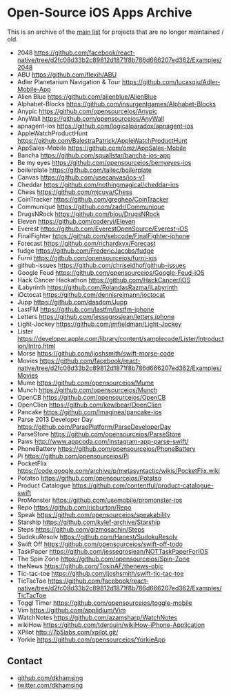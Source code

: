 # Open-Source iOS Apps Archive

This is an archive of the [main list](https://github.com/dkhamsing/open-source-ios-apps) for projects that are no longer maintained / old.

- 2048 https://github.com/facebook/react-native/tree/d2fc08d33b2c89812d1871f8b786d666207ed362/Examples/2048
- ABU https://github.com/flexih/ABU
- Adler Planetarium Navigation & Tour https://github.com/lucasqiu/Adler-Mobile-App
- Alien Blue https://github.com/alienblue/AlienBlue
- Alphabet-Blocks https://github.com/insurgentgames/Alphabet-Blocks
- Anypic https://github.com/opensourceios/Anypic
- AnyWall https://github.com/opensourceios/AnyWall
- apnagent-ios https://github.com/logicalparadox/apnagent-ios
- AppleWatchProductHunt https://github.com/BalestraPatrick/AppleWatchProductHunt
- AppSales-Mobile https://github.com/omz/AppSales-Mobile
- Bancha https://github.com/squallstar/bancha-ios-app
- Be my eyes https://github.com/opensourceios/bemyeyes-ios
- boilerplate https://github.com/tailec/boilerplate
- Canvas https://github.com/usecanvas/ios-v1
- Cheddar https://github.com/nothingmagical/cheddar-ios
- Chess https://github.com/mjcuva/Chess
- CoinTracker https://github.com/gregheo/CoinTracker
- Communiqué https://github.com/zadr/Communique
- DrugsNRock https://github.com/biou/DrugsNRock
- Eleven https://github.com/coderyi/Eleven
- Everest https://github.com/EverestOpenSource/Everest-iOS
- FinalFighter https://github.com/sebcode/FinalFighter-iphone
- Forecast https://github.com/richardxyx/Forecast
- fudge https://github.com/FredericJacobs/fudge
- Furni https://github.com/opensourceios/furni-ios
- github-issues https://github.com/chriseidhof/github-issues
- Google Feud https://github.com/opensourceios/Google-Feud-iOS
- Hack Cancer Hackathon https://github.com/HackCancer/iOS
- iLabyrinth https://github.com/RolandasRazma/iLabyrinth
- iOctocat https://github.com/dennisreimann/ioctocat
- Jupp https://github.com/dasdom/Jupp
- LastFM https://github.com/lastfm/lastfm-iphone
- Letters https://github.com/jessegrosjean/letters.iphone
- Light-Jockey https://github.com/jmfieldman/Light-Jockey
- Lister https://developer.apple.com/library/content/samplecode/Lister/Introduction/Intro.html
- Morse https://github.com/ijoshsmith/swift-morse-code
- Movies https://github.com/facebook/react-native/tree/d2fc08d33b2c89812d1871f8b786d666207ed362/Examples/Movies
- Mume https://github.com/opensourceios/Mume
- Munch https://github.com/opensourceios/Munch
- OpenCB https://github.com/opensourceios/OpenCB
- OpenClien https://github.com/kewlbear/OpenClien
- Pancake https://github.com/Imaginea/pancake-ios
- Parse 2013 Developer Day https://github.com/ParsePlatform/ParseDeveloperDay
- ParseStore https://github.com/opensourceios/ParseStore
- Paws http://www.appcoda.com/instagram-app-parse-swift/
- PhoneBattery https://github.com/opensourceios/PhoneBattery
- Pi https://github.com/opensourceios/Pi
- PocketFlix https://code.google.com/archive/p/metasyntactic/wikis/PocketFlix.wiki
- Potatso https://github.com/opensourceios/Potatso
- Product Catalogue https://github.com/contentful/product-catalogue-swift
- ProMonster https://github.com/usemobile/promonster-ios
- Repo https://github.com/ricburton/Repo
- Speak https://github.com/opensourceios/speakability
- Starship https://github.com/kylef-archive/Starship
- Steps https://github.com/gizmosachin/Steps
- SudokuResolv https://github.com/Haoest/SudokuResolv
- Swift Off https://github.com/opensourceios/swift-off-todo
- TaskPaper https://github.com/jessegrosjean/NOTTaskPaperForIOS
- The Spin Zone https://github.com/opensourceios/Spin-Zone
- theNews https://github.com/TosinAF/thenews-objc
- Tic-tac-toe https://github.com/ijoshsmith/swift-tic-tac-toe
- TicTacToe https://github.com/facebook/react-native/tree/d2fc08d33b2c89812d1871f8b786d666207ed362/Examples/TicTacToe
- Toggl Timer https://github.com/opensourceios/toggle-mobile
- Vim https://github.com/applidium/Vim
- WatchNotes https://github.com/azamsharp/WatchNotes
- wikiHow https://github.com/tderouin/wikiHow-iPhone-Application
- XPilot http://7b5labs.com/xpilot.git/
- Yorkie https://github.com/opensourceios/YorkieApp

## Contact

- [github.com/dkhamsing](https://github.com/dkhamsing)
- [twitter.com/dkhamsing](https://twitter.com/dkhamsing)
